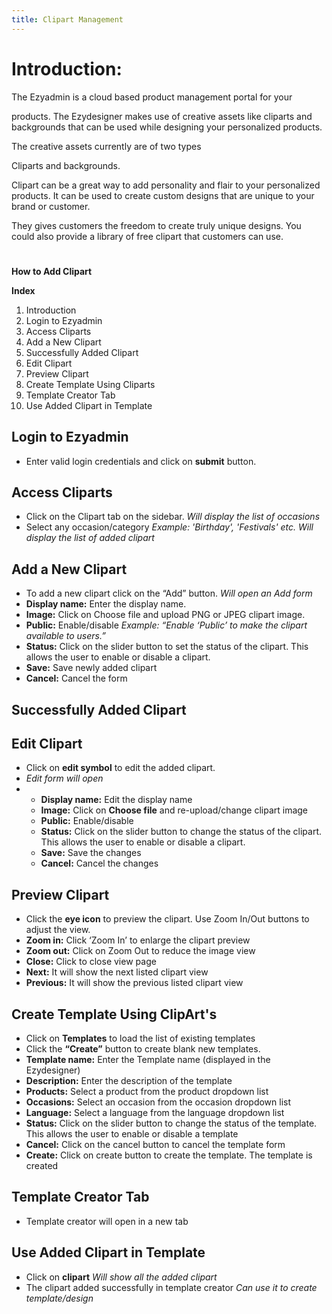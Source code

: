 ```yaml
---
title: Clipart Management
---
```

# **Introduction:**

The Ezyadmin is a cloud based product management portal for your

products. The Ezydesigner makes use of creative assets like cliparts and backgrounds that can be used while designing your personalized products.

The creative assets currently are of two types

Cliparts and backgrounds.

Clipart can be a great way to add personality and flair to your personalized products. It can be used to create custom designs that are unique to your brand or customer. 

They gives customers the freedom to create truly unique designs. You could also provide a library of free clipart that customers can use.

# 



**How to Add Clipart**

**Index**

1. Introduction
2. Login to Ezyadmin
3. Access Cliparts
4. Add a New Clipart
5. Successfully Added Clipart
6. Edit Clipart
7. Preview Clipart
8. Create Template Using Cliparts
9. Template Creator Tab
10. Use Added Clipart in Template

## **Login to Ezyadmin**

* Enter valid login credentials and click on **submit** button.

## **Access Cliparts**

* Click on the Clipart tab on the sidebar.
   *Will display the list of occasions*
* Select any occasion/category
   *Example: 'Birthday', 'Festivals' etc.*
   *Will display the list of added clipart*

## **Add a New Clipart**

* To add a new clipart click on the “Add” button.
   *Will open an Add form*
* **Display name:** Enter the display name.
* **Image:** Click on Choose file and upload PNG or JPEG clipart image.
* **Public:** Enable/disable
   *Example: “Enable ‘Public’ to make the clipart available to users.”*
* **Status:** Click on the slider button to set the status of the clipart. This allows the user to enable or disable a clipart.
* **Save:** Save newly added clipart
* **Cancel:** Cancel the form

## **Successfully Added Clipart**

## **Edit Clipart**

* Click on **edit symbol** to edit the added clipart.
* *Edit form will open*
* * **Display name:** Edit the display name
  * **Image:** Click on **Choose file** and re-upload/change clipart image
  * **Public:** Enable/disable
  * **Status:** Click on the slider button to change the status of the clipart. This allows the user to enable or disable a clipart.
  * **Save:** Save the changes
  * **Cancel:** Cancel the changes

## **Preview Clipart**

* Click the **eye icon** to preview the clipart. Use Zoom In/Out buttons to adjust the view.
* **Zoom in:** Click ‘Zoom In’ to enlarge the clipart preview
* **Zoom out:** Click on Zoom Out to reduce the image view
* **Close:** Click to close view page
* **Next:** It will show the next listed clipart view
* **Previous:** It will show the previous listed clipart view

## **Create Template Using ClipArt's**

* Click on **Templates** to load the list of existing templates
* Click the **“Create”** button to create blank new templates.
* **Template name:** Enter the Template name (displayed in the Ezydesigner)
* **Description:** Enter the description of the template
* **Products:** Select a product from the product dropdown list
* **Occasions:** Select an occasion from the occasion dropdown list
* **Language:** Select a language from the language dropdown list
* **Status:** Click on the slider button to change the status of the template. This allows the user to enable or disable a template
* **Cancel:** Click on the cancel button to cancel the template form
* **Create:** Click on create button to create the template. The template is created

## **Template Creator Tab**

* Template creator will open in a new tab

## **Use Added Clipart in Template**

* Click on **clipart**
   *Will show all the added clipart*
* The clipart added successfully in template creator
   *Can use it to create template/design*
